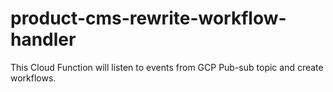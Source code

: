 # product-cms-rewrite-workflow-handler
This Cloud Function will listen to events from GCP Pub-sub topic and create workflows.
